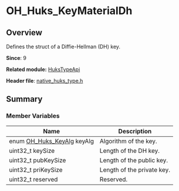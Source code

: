 # OH_Huks_KeyMaterialDh

<!--Kit: Universal Keystore Kit-->
<!--Subsystem: Security-->
<!--Owner: @wutiantian-gitee-->
<!--Designer: @HighLowWorld-->
<!--Tester: @wxy1234564846-->
<!--Adviser: @zengyawen-->

## Overview

Defines the struct of a Diffie-Hellman (DH) key.

**Since**: 9

**Related module:** [HuksTypeApi](capi-hukstypeapi.md)

**Header file**: [native_huks_type.h](capi-native-huks-type-h.md)

## Summary

### Member Variables

| Name| Description|
| -- | -- |
| enum [OH_Huks_KeyAlg](capi-native-huks-type-h.md#oh_huks_keyalg) keyAlg | Algorithm of the key.|
| uint32_t keySize | Length of the DH key.|
| uint32_t pubKeySize | Length of the public key.|
| uint32_t priKeySize | Length of the private key.|
| uint32_t reserved | Reserved.|
